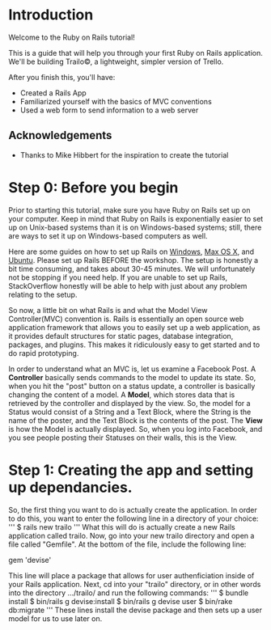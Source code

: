 Introduction
======================
Welcome to the Ruby on Rails tutorial!

This is a guide that will help you through your first Ruby on Rails application. We'll be building Trailo©, a lightweight, simpler version of Trello.

After you finish this, you'll have:

* Created a Rails App
* Familiarized yourself with the basics of MVC conventions
* Used a web form to send information to a web server

Acknowledgements
----------------------
* Thanks to Mike Hibbert for the inspiration to create the tutorial

Step 0: Before you begin
=========================
Prior to starting this tutorial, make sure you have Ruby on Rails set up on your computer. Keep in mind that Ruby on Rails is exponentially easier to set up on Unix-based systems than it is on Windows-based systems; still, there are ways to set it up on Windows-based computers as well. 

Here are some guides on how to set up Rails on <a href="https://s3.amazonaws.com/railsinstaller/Windows/railsinstaller-3.1.0.exe">Windows</a>, <a href="https://gorails.com/setup/osx/10.10-yosemite">Max OS X</a>, and <a href="https://gorails.com/setup/ubuntu/14.04">Ubuntu</a>. Please set up Rails BEFORE the workshop. The setup is honestly a bit time consuming, and takes about 30-45 minutes. We will unfortunately not be stopping if you need help. If you are unable to set up Rails, StackOverflow honestly will be able to help with just about any problem relating to the setup. 

So now, a little bit on what Rails is and what the Model View Controller(MVC) convention is. Rails is essentially an open source web application framework that allows you to easily set up a web application, as it provides default structures for static pages, database integration, packages, and plugins. This makes it ridiculously easy to get started and to do rapid prototyping. 

In order to understand what an MVC is, let us examine a Facebook Post. A <b>Controller</b> basically sends commands to the model to update its state. So, when you hit the "post" button on a status update, a controller is basically changing the content of a model. A <b>Model</b>, which stores data that is retrieved by the controller and displayed by the view. So, the model for a Status would consist of a String and a Text Block, where the String is the name of the poster, and the Text Block is the contents of the post. The <b>View</b> is how the Model is actually displayed. So, when you log into Facebook, and you see people posting their Statuses on their walls, this is the View. 

Step 1: Creating the app and setting up dependancies. 
=========================
So, the first thing you want to do is actually create the application. In order to do this, you want to enter the following line in a directory of your choice: 
'''
$ rails new trailo
'''
What this will do is actually create a new Rails application called trailo. Now, go into your new trailo directory and open a file called "Gemfile". At the bottom of the file, include the following line: 

gem 'devise'

This line will place a package that allows for user authenficiation inside of your Rails application. Next, cd into your "trailo" directory, or in other words into the directory 
.../trailo/
and run the following commands:
'''
$ bundle install
$ bin/rails g devise:install
$ bin/rails g devise user
$ bin/rake db:migrate
'''
These lines install the devise package and then sets up a user model for us to use later on. 